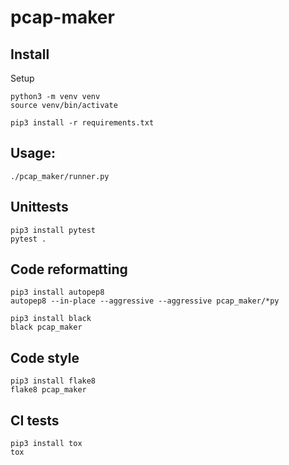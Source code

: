 # pcap-maker
 

## Install
Setup 
```
python3 -m venv venv
source venv/bin/activate
```

```
pip3 install -r requirements.txt
```

## Usage:

```
./pcap_maker/runner.py
```



## Unittests

```
pip3 install pytest
pytest .
```

## Code reformatting

```
pip3 install autopep8
autopep8 --in-place --aggressive --aggressive pcap_maker/*py
```

```
pip3 install black
black pcap_maker
```
## Code style
```
pip3 install flake8
flake8 pcap_maker
```


## CI tests
```
pip3 install tox
tox
```

